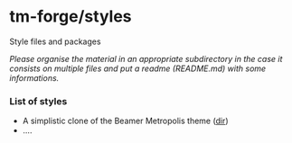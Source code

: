 # tm-forge/styles

Style files and packages

*Please organise the material in an appropriate subdirectory in the case it consists on multiple files and put a readme (README.md) with some informations.*

### List of styles

  * A simplistic clone of the Beamer Metropolis theme ([dir](./beamer/metropolis))
  * ....



